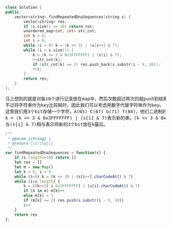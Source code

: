 ```CPP
class Solution {
public:
    vector<string> findRepeatedDnaSequences(string s) {
        vector<string> res;
        if (s.size() <= 10) return res;
        unordered_map<int, int> str_cnt;
        int k = 0;
        int i = 0;
        while (i < 9) k = (k << 3) | (s[i++] & 7);
        while (i < s.size()) {
            k = (k << 3 & 0x3FFFFFFF) | (s[i] & 7);
            ++str_cnt[k];
            if (str_cnt[k] == 2) res.push_back(s.substr(i - 9, 10));
            ++i;
        }
        return res;
    }
};
```
<pre>
马上想到的就是对每10个进行记录放在map中，然后次数超过两次的就push到结果中。
不过将字符串作为key比较耗时，因此我们可以考虑用数字代替字符串作为key。
这里我们用3个bit存储一个字符，A(65) C(67) G(71) T(84)，他们二进制的后三位各不相同。所以30个bit可以用来存储一个长度为10的串。当下一个串时，我们用
k = (k << 3 & 0x3FFFFFFF) | (s[i] & 7)表示新的串。(k << 3 & 0x3FFFFFFF)表示将k往前移3位，然后取后30个bit。即将最前面的那3个bit从k中移除，然后
与(s[i] & 7)相与表示将新的3个bit放在k最后。
</pre>
```javascript
/**
 * @param {string} s
 * @return {string[]}
 */
var findRepeatedDnaSequences = function(s) {
    if (s.length<=10) return []
    let res = []
    let m = new Map()
    let k = 0, i = 0
    while (i<9) k = (k << 3) | (s[i++].charCodeAt() & 7)
    while (i<s.length) {
        k = ((k<<3) & 0x3FFFFFFF) | (s[i].charCodeAt() & 7)
        if (k in m) m[k]++
        else m[k] = 1
        if (m[k] == 2) res.push(s.substr(i - 9, 10))
        i++
    }
    return res
};
```

